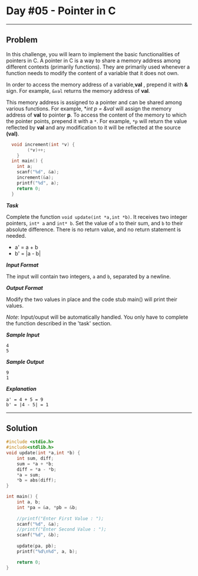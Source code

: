 # Day #05 - Pointer in C
___
## Problem

In this challenge, you will learn to implement the basic functionalities of pointers in C. A pointer in C is a way to share a memory address among different contexts (primarily functions). They are primarily used whenever a function needs to modify the content of a variable that it does not own.

In order to access the memory address of a variable,**val** , prepend it with **&** sign. For example, `&val` returns the memory address of **val**.

This memory address is assigned to a pointer and can be shared among various functions. For example, **int *p = &val** will assign the memory address of **val** to pointer **p**. To access the content of the memory to which the pointer points, prepend it with a `*`. For example, `*p` will return the value reflected by **val** and any modification to it will be reflected at the source **(val)**.
```C
  void increment(int *v) {
        (*v)++; 
    }
  int main() {
    int a;
    scanf("%d", &a);
    increment(&a);
    printf("%d", a);
    return 0;      
  }
```  
***Task***

Complete the function `void update(int *a,int *b)`. It receives two integer pointers, `int* a` and `int* b`. Set the value of `a` to their sum, and `b` to their absolute difference. There is no return value, and no return statement is needed.

+ a' = a + b
+ b' = |a - b|

***Input Format***

The input will contain two integers, `a` and `b`, separated by a newline.

***Output Format***

Modify the two values in place and the code stub main() will print their values.

*Note*: Input/ouput will be automatically handled. You only have to complete the function described in the 'task' section.

***Sample Input***
```
4
5
```
***Sample Output***
```
9
1
```
***Explanation***
```
a' = 4 + 5 = 9
b' = |4 - 5| = 1
```
___
## Solution
```C
#include <stdio.h>
#include<stdlib.h>
void update(int *a,int *b) {  
    int sum, diff;
    sum = *a + *b;
    diff = *a - *b; 
    *a = sum;
    *b = abs(diff);
}

int main() {
    int a, b;
    int *pa = &a, *pb = &b;
    
    //printf("Enter First Value : ");
    scanf("%d", &a);
    //printf("Enter Second Value : ");
    scanf("%d", &b);
    
    update(pa, pb);
    printf("%d\n%d", a, b);

    return 0;
}

```
